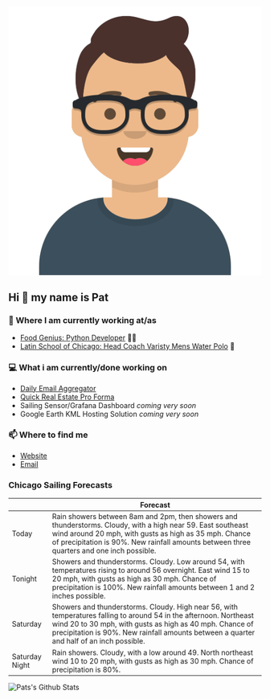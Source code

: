 [![Social banner for p-j-falconer](https://raw.githubusercontent.com/P-J-FALCONER/P-J-FALCONER/master/assets/avataaars.svg)](https://patfalconer.com/)
## Hi :wave: my name is Pat

### 💼 Where I am currently working at/as
- [Food Genius: Python Developer](https://getfoodgenius.com/) 🍔🐍
- [Latin School of Chicago: Head Coach Varisty Mens Water Polo](https://www.latinschool.org/) 🤽


### 💻 What i am currently/done working on
 - [Daily Email Aggregator](https://github.com/P-J-FALCONER/dott_daily_mail)
 - [Quick Real Estate Pro Forma](https://github.com/P-J-FALCONER/henry)
 - Sailing Sensor/Grafana Dashboard *coming very soon*
 - Google Earth KML Hosting Solution *coming very soon*

### 📫 Where to find me
 - [Website](https://patfalconer.com/)
 - [Email](mailto:patrick.j.falconer@gmail.com)


### Chicago Sailing Forecasts
|   | Forecast  |
|---|---|
| Today | Rain showers between 8am and 2pm, then showers and thunderstorms. Cloudy, with a high near 59. East southeast wind around 20 mph, with gusts as high as 35 mph. Chance of precipitation is 90%. New rainfall amounts between three quarters and one inch possible. |
| Tonight | Showers and thunderstorms. Cloudy. Low around 54, with temperatures rising to around 56 overnight. East wind 15 to 20 mph, with gusts as high as 30 mph. Chance of precipitation is 100%. New rainfall amounts between 1 and 2 inches possible. |
| Saturday | Showers and thunderstorms. Cloudy. High near 56, with temperatures falling to around 54 in the afternoon. Northeast wind 20 to 30 mph, with gusts as high as 40 mph. Chance of precipitation is 90%. New rainfall amounts between a quarter and half of an inch possible. |
| Saturday Night | Rain showers. Cloudy, with a low around 49. North northeast wind 10 to 20 mph, with gusts as high as 30 mph. Chance of precipitation is 80%. |

![Pats's Github Stats](https://github-readme-stats.vercel.app/api?username=p-j-falconer&show_icons=true&theme=radical)
